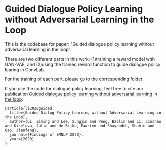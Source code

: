 # Guided Dialogue Policy Learning without Adversarial Learning in the Loop
This is the codebase for paper: "Guided dialogue policy learning without adversarial learning in the loop".

There are two different parts in this work: (1)training a reward model with GAN-VAE, and (2)using the trained reward function to guide dialogue policy learing in ConvLab.

For the training of each part, please go to the corresponding folder.

If you use the code for dialogue policy learning, feel free to cite our publication [Guided dialogue policy learning without adversarial learning in the loop](https://arxiv.org/abs/2004.03267v2):
``` 
@article{li2020guided,
  title={Guided Dialog Policy Learning without Adversarial Learning in the Loop},
  author={Li, Ziming and Lee, Sungjin and Peng, Baolin and Li, Jinchao and Kiseleva, Julia and de Rijke, Maarten and Shayandeh, Shahin and Gao, Jianfeng},
  journal={Findings of EMNLP 2020},
  year={2020}
}

```
